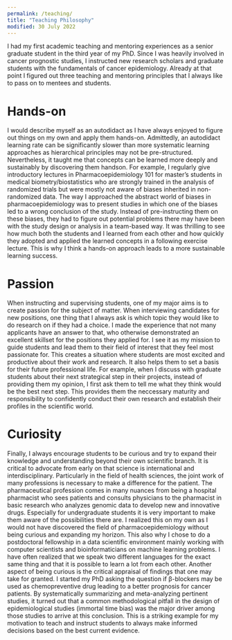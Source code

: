 ```yaml
---
permalink: /teaching/
title: "Teaching Philosophy"
modified: 30 July 2022
---
```


I had my first academic teaching and mentoring experiences as a senior graduate student in the third year of my PhD. Since I was heavily involved in cancer prognostic studies, I instructed new research scholars and graduate students with the fundamentals of cancer epidemiology. Already at that point I figured out three teaching and mentoring principles that I always like to pass on to mentees and students.

# Hands-on

I would describe myself as an autodidact as I have always enjoyed to figure out things on my own and apply them hands-on. Admittedly, an autodidact learning rate can be significantly slower than more systematic learning approaches as hierarchical principles may not be pre-structured. Nevertheless, it taught me that concepts can be learned more deeply and sustainably by discovering them handson. For example, I regularly give introductory lectures in Pharmacoepidemiology 101 for master’s students in medical biometry/biostatistics who are strongly trained in the analysis of randomized trials but were mostly not aware of biases inherited in non-randomized data. The way I approached the abstract world of biases in pharmacoepidemiology was to present studies in which one of the biases led to a wrong conclusion of the study. Instead of pre-instructing them on these biases, they had to figure out potential problems there may have been with the study design or analysis in a team-based way. It was thrilling to see how much both the students and I learned from each other and how quickly they adopted and applied the learned concepts in a following exercise lecture. This is why I think a hands-on approach leads to a more sustainable learning success.

# Passion

When instructing and supervising students, one of my major aims is to create passion for the subject of matter. When interviewing candidates for new positions, one thing that I always ask is which topic they would like to do research on if they had a choice. I made the experience that not many applicants have an answer to that, who otherwise demonstrated an excellent skillset for the positions they applied for. I see it as my mission to guide students and lead them to their field of interest that they feel most passionate for. This creates a situation where students are most excited and productive about their work and research. It also helps them to set a basis for their future professional life. For example, when I discuss with graduate students about their next strategical step in their projects, instead of providing them my opinion, I first ask them to tell me what they think would be the best next step. This provides them the neccessary maturity and responsibility to confidently conduct their own research and establish their profiles in the scientific world.

# Curiosity

Finally, I always encourage students to be curious and try to expand their knowledge and understanding beyond their own scientific branch. It is critical to advocate from early on that science is international and interdisciplinary. Particularly in the field of health sciences, the joint work of many professions is necessary to make a difference for the patient. The pharmaceutical profession comes in many nuances from being a hospital pharmacist who sees patients and consults physicians to the pharmacist in basic research who analyzes genomic data to develop new and innovative drugs. Especially for undergraduate students it is very important to make them aware of the possibilities there are. I realized this on my own as I would not have discovered the field of pharmacoepidemiology without being curious and expanding my horizon. This also why I chose to do a postdoctoral fellowship in a data scientific environment mainly working with computer scientists and bioinformaticians on machine learning problems. I have often realized that we speak two different languages for the exact same thing and that it is possible to learn a lot from each other. Another aspect of being curious is the critical appraisal of findings that one may take for granted. I started my PhD asking the question if β-blockers may be used as chemopreventive drug leading to a better prognosis for cancer patients. By systematically summarizing and meta-analyzing pertinent studies, it turned out that a common methodological pitfall in the design of epidemiological studies (immortal time bias) was the major driver among those studies to arrive at this conclusion. This is a striking example for my motivation to teach and instruct students to always make informed decisions based on the best current evidence.